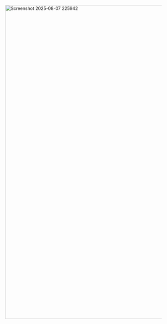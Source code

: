 <img width="1919" height="1012" alt="Screenshot 2025-08-07 225942" src="https://github.com/user-attachments/assets/25902ce8-a008-44cd-8fe9-9709868e61a3" />
